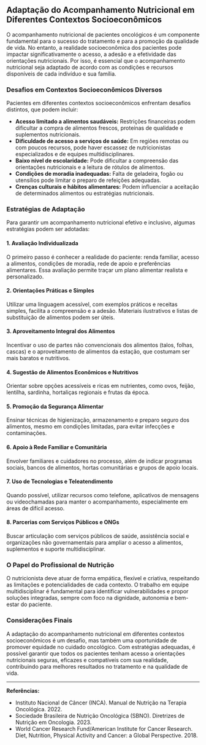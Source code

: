 
## Adaptação do Acompanhamento Nutricional em Diferentes Contextos Socioeconômicos

O acompanhamento nutricional de pacientes oncológicos é um componente fundamental para o sucesso do tratamento e para a promoção da qualidade de vida. No entanto, a realidade socioeconômica dos pacientes pode impactar significativamente o acesso, a adesão e a efetividade das orientações nutricionais. Por isso, é essencial que o acompanhamento nutricional seja adaptado de acordo com as condições e recursos disponíveis de cada indivíduo e sua família.

### Desafios em Contextos Socioeconômicos Diversos

Pacientes em diferentes contextos socioeconômicos enfrentam desafios distintos, que podem incluir:

- **Acesso limitado a alimentos saudáveis:** Restrições financeiras podem dificultar a compra de alimentos frescos, proteínas de qualidade e suplementos nutricionais.
- **Dificuldade de acesso a serviços de saúde:** Em regiões remotas ou com poucos recursos, pode haver escassez de nutricionistas especializados e de equipes multidisciplinares.
- **Baixo nível de escolaridade:** Pode dificultar a compreensão das orientações nutricionais e a leitura de rótulos de alimentos.
- **Condições de moradia inadequadas:** Falta de geladeira, fogão ou utensílios pode limitar o preparo de refeições adequadas.
- **Crenças culturais e hábitos alimentares:** Podem influenciar a aceitação de determinados alimentos ou estratégias nutricionais.

### Estratégias de Adaptação

Para garantir um acompanhamento nutricional efetivo e inclusivo, algumas estratégias podem ser adotadas:

#### 1. **Avaliação Individualizada**

O primeiro passo é conhecer a realidade do paciente: renda familiar, acesso a alimentos, condições de moradia, rede de apoio e preferências alimentares. Essa avaliação permite traçar um plano alimentar realista e personalizado.

#### 2. **Orientações Práticas e Simples**

Utilizar uma linguagem acessível, com exemplos práticos e receitas simples, facilita a compreensão e a adesão. Materiais ilustrativos e listas de substituição de alimentos podem ser úteis.

#### 3. **Aproveitamento Integral dos Alimentos**

Incentivar o uso de partes não convencionais dos alimentos (talos, folhas, cascas) e o aproveitamento de alimentos da estação, que costumam ser mais baratos e nutritivos.

#### 4. **Sugestão de Alimentos Econômicos e Nutritivos**

Orientar sobre opções acessíveis e ricas em nutrientes, como ovos, feijão, lentilha, sardinha, hortaliças regionais e frutas da época.

#### 5. **Promoção da Segurança Alimentar**

Ensinar técnicas de higienização, armazenamento e preparo seguro dos alimentos, mesmo em condições limitadas, para evitar infecções e contaminações.

#### 6. **Apoio à Rede Familiar e Comunitária**

Envolver familiares e cuidadores no processo, além de indicar programas sociais, bancos de alimentos, hortas comunitárias e grupos de apoio locais.

#### 7. **Uso de Tecnologias e Teleatendimento**

Quando possível, utilizar recursos como telefone, aplicativos de mensagens ou videochamadas para manter o acompanhamento, especialmente em áreas de difícil acesso.

#### 8. **Parcerias com Serviços Públicos e ONGs**

Buscar articulação com serviços públicos de saúde, assistência social e organizações não governamentais para ampliar o acesso a alimentos, suplementos e suporte multidisciplinar.

### O Papel do Profissional de Nutrição

O nutricionista deve atuar de forma empática, flexível e criativa, respeitando as limitações e potencialidades de cada contexto. O trabalho em equipe multidisciplinar é fundamental para identificar vulnerabilidades e propor soluções integradas, sempre com foco na dignidade, autonomia e bem-estar do paciente.

### Considerações Finais

A adaptação do acompanhamento nutricional em diferentes contextos socioeconômicos é um desafio, mas também uma oportunidade de promover equidade no cuidado oncológico. Com estratégias adequadas, é possível garantir que todos os pacientes tenham acesso a orientações nutricionais seguras, eficazes e compatíveis com sua realidade, contribuindo para melhores resultados no tratamento e na qualidade de vida.

---
**Referências:**
- Instituto Nacional de Câncer (INCA). Manual de Nutrição na Terapia Oncológica. 2022.
- Sociedade Brasileira de Nutrição Oncológica (SBNO). Diretrizes de Nutrição em Oncologia. 2023.
- World Cancer Research Fund/American Institute for Cancer Research. Diet, Nutrition, Physical Activity and Cancer: a Global Perspective. 2018.
```
